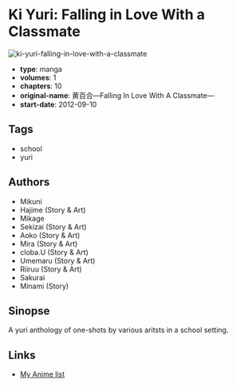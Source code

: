 # Ki Yuri: Falling in Love With a Classmate

![ki-yuri-falling-in-love-with-a-classmate](https://cdn.myanimelist.net/images/manga/2/96753.jpg)

-   **type**: manga
-   **volumes**: 1
-   **chapters**: 10
-   **original-name**: 黄百合―Falling In Love With A Classmate―
-   **start-date**: 2012-09-10

## Tags

-   school
-   yuri

## Authors

-   Mikuni
-   Hajime (Story & Art)
-   Mikage
-   Sekizai (Story & Art)
-   Aoko (Story & Art)
-   Mira (Story & Art)
-   cloba.U (Story & Art)
-   Umemaru (Story & Art)
-   Riiruu (Story & Art)
-   Sakurai
-   Minami (Story)

## Sinopse

A yuri anthology of one-shots by various aritsts in a school setting.

## Links

-   [My Anime list](https://myanimelist.net/manga/52025/Ki_Yuri__Falling_in_Love_With_a_Classmate)
